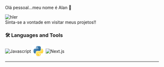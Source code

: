  Olá pessoal...meu nome é Alan 👋

![hler](https://github.com/user-attachments/assets/c0fbcae6-f2b1-4823-9038-6c46fd76f4e1) 
<br>Sinta-se a vontade em visitar meus projetos!!

<div align="left" style="display:inline_block">
  <h3>🛠️ Languages and Tools</h3>
  <img align="center" alt="Javascript" height="40" width="40" src="https://www.svgrepo.com/show/303206/javascript-logo.svg">
  <img align="center" alt="Python" height="40" width="40" src="https://raw.githubusercontent.com/devicons/devicon/master/icons/python/python-original.svg">
  <img align="center" alt="Next.js"src="https://www.svgrepo.com/show/354112/nextjs.svg" width="40" height="40">
 

</div>
<hr>

